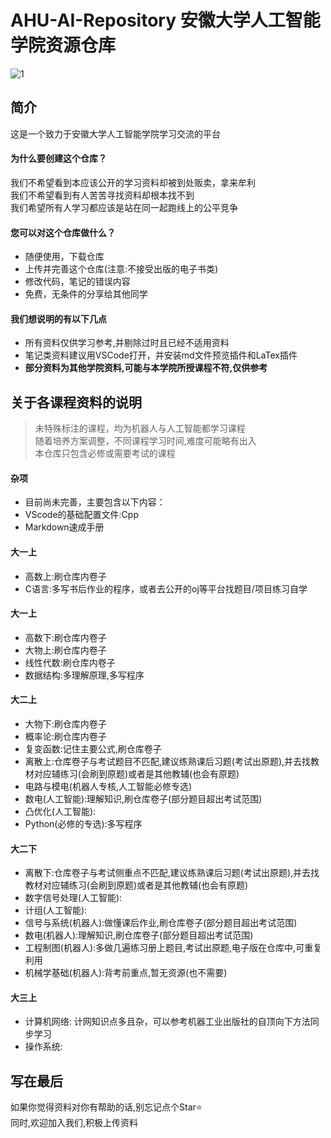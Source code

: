# AHU-AI-Repository   安徽大学人工智能学院资源仓库
![1](https://img.shields.io/badge/AHU-AI-blue)
## 简介
这是一个致力于安徽大学人工智能学院学习交流的平台<br>
#### 为什么要创建这个仓库？
我们不希望看到本应该公开的学习资料却被到处贩卖，拿来牟利<br>
我们不希望看到有人苦苦寻找资料却根本找不到<br>
我们希望所有人学习都应该是站在同一起跑线上的公平竞争<br>
#### 您可以对这个仓库做什么？
* 随便使用，下载仓库
* 上传并完善这个仓库(注意:不接受出版的电子书类)
* 修改代码，笔记的错误内容
* 免费，无条件的分享给其他同学
#### 我们想说明的有以下几点
* 所有资料仅供学习参考,并剔除过时且已经不适用资料<br>
* 笔记类资料建议用VSCode打开，并安装md文件预览插件和LaTex插件<br>
* **部分资料为其他学院资料,可能与本学院所授课程不符,仅供参考**<br>
## 关于各课程资料的说明
> 未特殊标注的课程，均为机器人与人工智能都学习课程<br>
> 随着培养方案调整，不同课程学习时间,难度可能略有出入<br>
> 本仓库只包含必修或需要考试的课程<br>
#### 杂项
* 目前尚未完善，主要包含以下内容：
* VScode的基础配置文件:Cpp
* Markdown速成手册
#### 大一上
* 高数上:刷仓库内卷子<br>
* C语言:多写书后作业的程序，或者去公开的oj等平台找题目/项目练习自学<br>
#### 大一上
* 高数下:刷仓库内卷子<br>
* 大物上:刷仓库内卷子<br>
* 线性代数:刷仓库内卷子<br>
* 数据结构:多理解原理,多写程序<br>
#### 大二上
* 大物下:刷仓库内卷子<br>
* 概率论:刷仓库内卷子<br>
* 复变函数:记住主要公式,刷仓库卷子<br>
* 离散上:仓库卷子与考试题目不匹配,建议练熟课后习题(考试出原题),并去找教材对应辅练习(会刷到原题)或者是其他教辅(也会有原题)<br>
* 电路与模电(机器人专核,人工智能必修专选)<br>
* 数电(人工智能):理解知识,刷仓库卷子(部分题目超出考试范围)<br>
* 凸优化(人工智能):
* Python(必修的专选):多写程序<br>
#### 大二下
* 离散下:仓库卷子与考试侧重点不匹配,建议练熟课后习题(考试出原题),并去找教材对应辅练习(会刷到原题)或者是其他教辅(也会有原题)<br>
* 数字信号处理(人工智能):<br>
* 计组(人工智能):<br>
* 信号与系统(机器人):做懂课后作业,刷仓库卷子(部分题目超出考试范围)<br>
* 数电(机器人):理解知识,刷仓库卷子(部分题目超出考试范围)<br>
* 工程制图(机器人):多做几遍练习册上题目,考试出原题,电子版在仓库中,可重复利用<br>
* 机械学基础(机器人):背考前重点,暂无资源(也不需要)<br>
#### 大三上
* 计算机网络: 计网知识点多且杂，可以参考机器工业出版社的自顶向下方法同步学习<br>
* 操作系统: 
## 写在最后
如果你觉得资料对你有帮助的话,别忘记点个Star⭐<br>
同时,欢迎加入我们,积极上传资料<br>
